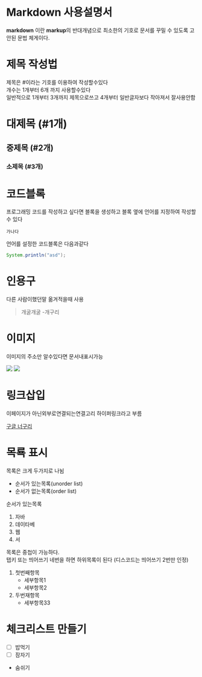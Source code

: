 # Markdown 사용설명서

**markdown** 이란 **markup**의 반대개념으로 최소한의 기호로 문서를 꾸밀 수 있도록 고안된 문법 체게이다.

# 제목 작성법

제목은 #이라는 기호를 이용하여 작성할수있다  
개수는 1개부터 6개 까지 사용할수있다  
일반적으로 1개부터 3개까지 제목으로쓰고 4개부터 일반글자보다 작아져서 잘사용안함  

# 대제목 (#1개)
## 중제목 (#2개)
### 소제목 (#3개)


# 코드블록
프로그래밍 코드를 작성하고 싶다면 블록을 생성하고 블록 옆에 언어를 지정하여 작성할 수 있다  

```
가나다
```

언어를 설정한 코드블록은 다음과같다

```java
System.println("asd");
```

# 인용구

다른 사람이했던말 옮겨적을때 사용

> 개굴개굴  -개구리

# 이미지

이미지의 주소만 알수있다면 문서내표시가능  

![](https://s3.orbi.kr/data/file/united2/f2a9b07cf7e34ee78bf5eee4080647a3.jpg)
![](https://d2u3dcdbebyaiu.cloudfront.net/uploads/atch_img/801/9ff877e41cba8e94c2784a0d0cf40dbc_res.jpeg)

# 링크삽입

이페이지가 아닌외부로연결되는연결고리  하이퍼링크라고 부름

[구글 너구리](https://www.google.com/search?q=%EB%84%88%EA%B5%AC%EB%A6%AC&sca_esv=593038284&tbm=isch&source=lnms&sa=X&ved=2ahUKEwjVy_ykzKKDAxWtslYBHe7sAdAQ_AUoAXoECAEQAw&biw=1920&bih=953&dpr=1#imgrc=Jz_6TARi2FwATM)

# 목룍 표시

목록은 크게 두가지로 나뉨

- 순서가 있는목록(unorder list)
- 순서가 없는목록(order list)

순서가 있는목록 

1. 자바
2. 데이타베
3. 웹
4. 서

목록은 중첩이 가능하다.  
탭키 또는 띄어쓰기 네번을 하면 하위목록이 된다
(디스코드는 띄어쓰기 2번만 인정)

1. 첫번째항목
	- 세부항목1
	- 세부항목2
2. 두번재항목
	- 세부항목33

# 체크리스트 만들기

- [ ] 밥먹기
- [ ] 잠자기
- 숨쉬기
